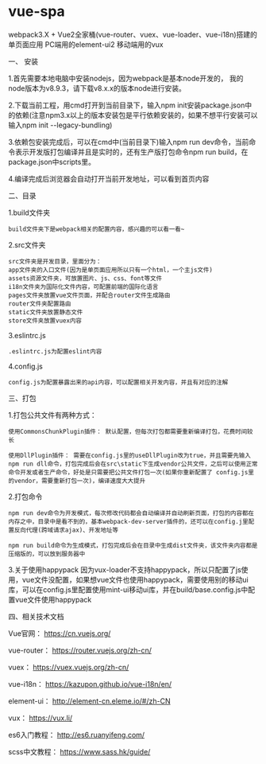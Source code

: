 # vue-spa
webpack3.X + Vue2全家桶(vue-router、vuex、vue-loader、vue-i18n)搭建的单页面应用  PC端用的element-ui2 移动端用的vux 

一、 安装

1.首先需要本地电脑中安装nodejs，因为webpack是基本node开发的， 我的node版本为v8.9.3，请下载v8.x.x的版本node进行安装。

2.下载当前工程，用cmd打开到当前目录下，输入npm init安装package.json中的依赖(注意npm3.x以上的版本安装包是平行依赖安装的，如果不想平行安装可以输入npm init --legacy-bundling)

3.依赖包安装完成后，可以在cmd中(当前目录下)输入npm run dev命令，当前命令表示开发版打包编译并且是实时的，还有生产版打包命令npm run build，在package.json中scripts里。

4.编译完成后浏览器会自动打开当前开发地址，可以看到首页内容


二、目录

1.build文件夹

    build文件夹下是webpack相关的配置内容，感兴趣的可以看一看~
    
2.src文件夹

    src文件夹是开发目录，里面分为：
    app文件夹的入口文件(因为是单页面应用所以只有一个html，一个主js文件)
    assets资源文件夹，可放置图片、js、css、font等文件
    i18n文件夹为国际化文件内容，可配置前端的国际化语言
    pages文件夹放置vue文件页面，并配合router文件生成路由
    router文件夹配置路由
    static文件夹放置静态文件
    store文件夹放置vuex内容
    
3.eslintrc.js

    .eslintrc.js为配置eslint内容
    
4.config.js

    config.js为配置暴露出来的api内容，可以配置相关开发内容，并且有对应的注解


三、打包

1.打包公共文件有两种方式：
    
    使用CommonsChunkPlugin插件： 默认配置，但每次打包都需要重新编译打包，花费时间较长
    
    使用DllPlugin插件： 需要在config.js里的useDllPlugin改为true，并且需要先输入npm run dll命令，打包完成后会在src\static下生成vendor公共文件，之后可以使用正常命令开发或者生产命令，好处是只需要把公共文件打包一次(如果你重新配置了 config.js里的vendor，需要重新打包一次)，编译速度大大提升

2.打包命令

    npm run dev命令为开发模式，每次修改代码都会自动编译并自动刷新页面，打包的内容都在内存之中，目录中是看不到的，基本webpack-dev-server插件的，还可以在config.j里配置反向代理(跨域请求ajax)、开发地址等
    
    npm run build命令为生成模式，打包完成后会在目录中生成dist文件夹，该文件夹内容都是压缩版的，可以放到服务器中

3.关于使用happypack
    因为vux-loader不支持happypack，所以只配置了js使用，vue文件没配置，如果想vue文件也使用happypack，需要使用别的移动ui库，可以在config.js里配置使用mint-ui移动ui库，并在build/base.config.js中配置vue文件使用happypack


四、相关技术文档

Vue官网： <a href="https://cn.vuejs.org/" target="_blank">https://cn.vuejs.org/</a>

vue-router： <a href="https://router.vuejs.org/zh-cn/" target="_blank">https://router.vuejs.org/zh-cn/</a>

vuex： <a href="https://vuex.vuejs.org/zh-cn/" target="_blank">https://vuex.vuejs.org/zh-cn/</a>

vue-i18n： <a href="https://kazupon.github.io/vue-i18n/en/" target="_blank">https://kazupon.github.io/vue-i18n/en/</a>

element-ui： <a href="http://element-cn.eleme.io/#/zh-CN" target="_blank">http://element-cn.eleme.io/#/zh-CN</a>

vux： <a href="https://vux.li/" target="_blank">https://vux.li/</a>

es6入门教程： <a href="http://es6.ruanyifeng.com/" target="_blank">http://es6.ruanyifeng.com/</a>

scss中文教程： <a href="https://www.sass.hk/guide/" target="_blank">https://www.sass.hk/guide/</a>